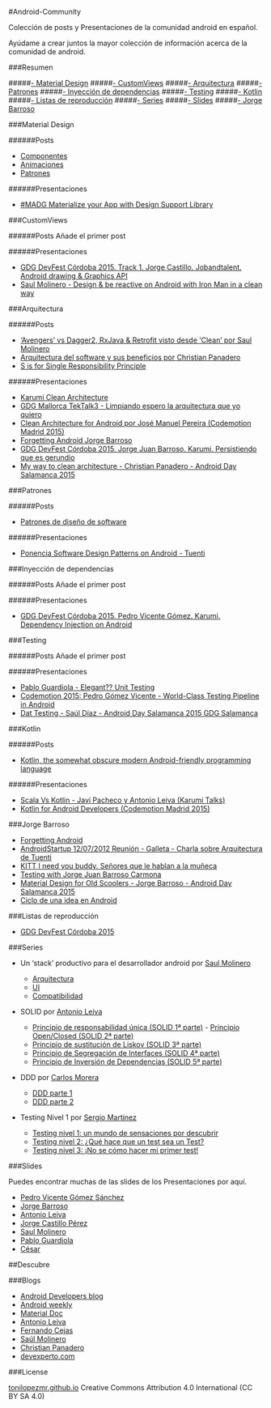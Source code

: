 #Android-Community

Colección de posts y Presentaciones de la comunidad android en español.

Ayúdame a crear juntos la mayor colección de información acerca de la comunidad de android.

###Resumen

#####[- Material Design](#material-design)
#####[- CustomViews](#customviews)
#####[- Arquitectura](#arquitectura)
#####[- Patrones](#patrones)
#####[- Inyección de dependencias](#inyección-de-dependencias)
#####[- Testing](#testing)
#####[- Kotlin](#kotlin)
#####[- Listas de reproducción](#listas-de-reproducción)
#####[- Series](#series)
#####[- Slides](#slides)
#####[- Jorge Barroso](#jorge-barroso)


###Material Design

######Posts
 - [Componentes][1]
 - [Animaciones][10]
 - [Patrones][11]

######Presentaciones
- [#MADG Materialize your App with Design Support Library][204]

###CustomViews

######Posts
Añade el primer post

######Presentaciones
- [GDG DevFest Córdoba 2015. Track 1. Jorge Castillo. Jobandtalent. Android drawing & Graphics API][23]
- [Saul Molinero - Design & be reactive on Android with Iron Man in a clean way][29]

###Arquitectura

######Posts
- [‘Avengers’ vs Dagger2, RxJava & Retrofit visto desde ‘Clean’ por Saul Molinero][12]
- [Arquitectura del software y sus beneficios por Christian Panadero][13]
- [S is for Single Responsibility Principle][104]


######Presentaciones
- [Karumi Clean Architecture][2] 
- [GDG Mallorca TekTalk3 - Limpiando espero la arquitectura que yo quiero][20]
- [Clean Architecture for Android por José Manuel Pereira (Codemotion Madrid 2015)][27]
- [Forgetting Android Jorge Barroso][22]
- [GDG DevFest Córdoba 2015. Jorge Juan Barroso. Karumi. Persistiendo que es gerundio][26]
- [My way to clean architecture - Christian Panadero - Android Day Salamanca 2015][211]

###Patrones

######Posts
- [Patrones de diseño de software][103]

######Presentaciones
- [Ponencia Software Design Patterns on Android - Tuenti][203]

###Inyección de dependencias

######Posts
Añade el primer post

######Presentaciones
- [GDG DevFest Córdoba 2015. Pedro Vicente Gómez. Karumi. Dependency Injection on Android][25]	

###Testing 

######Posts
Añade el primer post

######Presentaciones
- [Pablo Guardiola - Elegant?? Unit Testing][201]
- [Codemotion 2015: Pedro Gómez Vicente - World-Class Testing Pipeline in Android][202]
- [Dat Testing - Saúl Díaz - Android Day Salamanca 2015 GDG Salamanca][210]

###Kotlin

######Posts
- [Kotlin, the somewhat obscure modern Android-friendly programming language][105]

######Presentaciones
- [Scala Vs Kotlin - Javi Pacheco y Antonio Leiva (Karumi Talks)][21]	
- [Kotlin for Android Developers (Codemotion Madrid 2015)][28]

###Jorge Barroso

- [Forgetting Android][205]
- [AndroidStartup 12/07/2012 Reunión - Galleta - Charla sobre Arquitectura de Tuenti][206]
- [KITT I need you buddy. Señores que le hablan a la muñeca][207]
- [Testing with Jorge Juan Barroso Carmona][208]
- [Material Design for Old Scoolers - Jorge Barroso - Android Day Salamanca 2015][209]
- [Ciclo de una idea en Android][210]

###Listas de reproducción
- [GDG DevFest Córdoba 2015][24]

###Series

- Un ‘stack’ productivo para el desarrollador android por [Saul Molinero][5]
	- [Arquitectura][4]
	- [UI][40]
	- [Compatibilidad][41]

- SOLID por [Antonio Leiva][50]
	- [Principio de responsabilidad única (SOLID 1ª parte)][42]
	- [Principio Open/Closed (SOLID 2ª parte)][43]
	- [Principio de sustitución de Liskov (SOLID 3ª parte)][44]
	- [Principio de Segregación de Interfaces (SOLID 4ª parte)][45]
	- [Principio de Inversión de Dependencias (SOLID 5ª parte)][46]

- DDD por [Carlos Morera][51]
   	- [DDD parte 1][47]
   	- [DDD parte 2][48]

- Testing Nivel 1 por [Sergio Martinez][52]
	- [Testing nivel 1: un mundo de sensaciones por descubrir][49]
	- [Testing nivel 2: ¿Qué hace que un test sea un Test?][401]
	- [Testing nivel 3: ¡No se cómo hacer mi primer test!][402]

###Slides

Puedes encontrar muchas de las slides de los Presentaciones por aquí.

- [Pedro Vicente Gómez Sánchez][3]
- [Jorge Barroso][30]
- [Antonio Leiva][31]
- [Jorge Castillo Pérez][32]
- [Saul Molinero][33]
- [Pablo Guardiola][34]
- [César][35]

##Descubre

###Blogs
- [Android Developers blog][14]
- [Android weekly][16]
- [Material Doc][15]
- [Antonio Leiva][17]
- [Fernando Cejas][18]
- [Saúl Molinero][19]
- [Christian Panadero][101]
- [devexperto.com][102]

###License

[tonilopezmr.github.io][0] Creative Commons Attribution 4.0 International (CC BY SA 4.0)


[0]: http://tonilopezmr.github.io/

[comment]: <Posts> 
[1]: http://www.materialdoc.es/componentes/
[10]: http://www.materialdoc.es/animaciones/
[11]: http://www.materialdoc.es/patrones/
[12]: http://androcode.es/2015/05/cuando-vs-dagger2-rxjava-retrofit-visto-desde-clean/
[13]: http://devexperto.com/arquitectura-del-software/
[14]: http://android-developers.blogspot.com.es/
[15]: http://www.materialdoc.es
[16]: http://androidweekly.net/
[17]: http://antonioleiva.com/
[18]: http://fernandocejas.com/
[19]: http://saulmm.github.io/
[101]: http://panavtec.me/
[102]: http://devexperto.com/
[103]: http://devexperto.com/patrones-de-diseno-software/
[104]: https://realm.io/news/donn-felker-solid-part-1/
[105]: https://medium.com/math-camp-engineering/kotlin-3e963864db9e#.q1fne9r0e

[comment]: <Presentaciones> 
[2]: https://www.youtube.com/watch?v=31lWMsCeoSA
[20]: https://www.youtube.com/watch?v=AIMjPmvI91M
[21]: https://www.youtube.com/watch?v=hMJm66Bm54c
[22]: https://www.youtube.com/watch?v=ROdIvrLL1ao
[23]: https://www.youtube.com/watch?v=toW4OvdTrv0
[24]: https://www.youtube.com/playlist?list=PL7lnIxjl-ijzrEHMPp_QpOE-A1KuNkXIO
[25]: https://www.youtube.com/watch?v=XY2fHxqEBeo&list=PL7lnIxjl-ijzrEHMPp_QpOE-A1KuNkXIO&index=7
[26]: https://www.youtube.com/watch?v=JR7yEd2T9LU&list=PL7lnIxjl-ijzrEHMPp_QpOE-A1KuNkXIO&index=1
[27]: https://www.youtube.com/watch?v=x3CR39_PR_I&index=1&list=PLPzDuDqV48b27hC5PRLRHzwiPRF9OXv3u
[28]: https://www.youtube.com/watch?v=NRJl_942r08&index=2&list=PLPzDuDqV48b27hC5PRLRHzwiPRF9OXv3u
[29]: https://www.youtube.com/watch?v=ErA7mlpVryQ&list=PLiLJQ1Z3egaqC1abWSLmcNurOtfHwhKIf&index=20
[201]: https://www.youtube.com/watch?v=ddkCIFu5O8s&list=PLiLJQ1Z3egaqC1abWSLmcNurOtfHwhKIf&index=23
[202]: https://www.youtube.com/watch?v=3ncgYhcU6aQ
[203]: https://www.youtube.com/watch?v=tt3zI9cKiWU
[204]: https://www.youtube.com/watch?v=pzRRaZaRS7c&feature=youtu.be
[205]: https://www.youtube.com/watch?v=ROdIvrLL1ao
[206]: https://www.youtube.com/watch?v=A3Odtji0bCc
[207]: https://www.youtube.com/watch?v=eppEQIRO_Pk
[208]: https://www.youtube.com/watch?v=vlorWIlPgY0
[209]: https://www.youtube.com/watch?v=yQcMJd-gL8A
[210]: https://www.youtube.com/watch?v=R94LZ3Eda4s
[211]: https://www.youtube.com/watch?v=lOEOK3UvmJM
[212]: https://www.youtube.com/watch?v=Y7Mmb9uFvpk

[comment]: <Slides> 
[3]: http://es.slideshare.net/PedroVicenteGmezSnch/presentations
[30]: http://es.slideshare.net/flipper83/presentations
[31]: https://speakerdeck.com/antoniolg
[32]: http://www.slideshare.net/JorgeCastilloPrez/presentations
[33]: https://speakerdeck.com/saulmm
[34]: https://speakerdeck.com/guardiola31337
[35]: https://speakerdeck.com/cesards

[comment]: <Series> 
[4]: http://androcode.es/2015/02/un-stack-productivo-para-el-desarrollador-android-1-arquitectura/
[40]: http://androcode.es/2015/02/un-stack-productivo-para-el-desarrollador-android-2-ui/
[41]: http://androcode.es/2015/03/un-stack-productivo-para-el-desarrollador-android-3-compatibilidad/
[42]: http://devexperto.com/principio-responsabilidad-unica/
[43]: http://devexperto.com/principio-open-closed/
[44]: http://devexperto.com/principio-de-sustitucion-de-liskov
[45]: http://devexperto.com/principio-de-segregacion-de-interfaces
[46]: http://devexperto.com/principio-de-inversion-de-dependencias/
[47]: http://devexperto.com/domain-driven-design-1/
[48]: http://devexperto.com/domain-driven-design-2/
[49]: http://devexperto.com/testing-1/
[401]: http://devexperto.com/testing-nivel-2-que-hace-que-un-test-sea-un-test/
[402]: http://devexperto.com/testing-nivel-3-primer-test/

[comment]: <People> 
[5]: https://twitter.com/_saulmm   
[50]: https://twitter.com/@lime_cl/
[51]: https://twitter.com/CarlosMChica
[52]: https://twitter.com/maros87